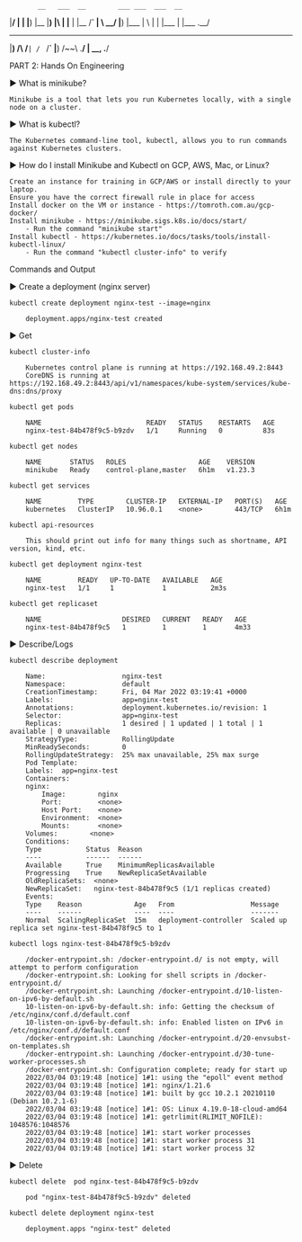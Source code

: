            __   ___  __        ___ ___  ___  __  
|__/ |  | |__) |__  |__) |\ | |__   |  |__  /__` 
|  \ \__/ |__) |___ |  \ | \| |___  |  |___ .__/ 
 __        __     __   __  
|__)  /\  /__` | /  ` /__` 
|__) /~~\ .__/ | \__, .__/ 
                           

PART 2: Hands On Engineering

►  What is minikube?

    Minikube is a tool that lets you run Kubernetes locally, with a single node on a cluster.

►  What is kubectl?

    The Kubernetes command-line tool, kubectl, allows you to run commands against Kubernetes clusters.

►  How do I install Minikube and Kubectl on GCP, AWS, Mac, or Linux?

    Create an instance for training in GCP/AWS or install directly to your laptop.
    Ensure you have the correct firewall rule in place for access
    Install docker on the VM or instance - https://tomroth.com.au/gcp-docker/
    Install minikube - https://minikube.sigs.k8s.io/docs/start/
        - Run the command "minikube start"
    Install kubectl - https://kubernetes.io/docs/tasks/tools/install-kubectl-linux/
        - Run the command "kubectl cluster-info" to verify

Commands and Output

►  Create a deployment (nginx server)

    kubectl create deployment nginx-test --image=nginx

        deployment.apps/nginx-test created

►  Get

    kubectl cluster-info

        Kubernetes control plane is running at https://192.168.49.2:8443
        CoreDNS is running at https://192.168.49.2:8443/api/v1/namespaces/kube-system/services/kube-dns:dns/proxy

    kubectl get pods

        NAME                          READY   STATUS    RESTARTS   AGE
        nginx-test-84b478f9c5-b9zdv   1/1     Running   0          83s

    kubectl get nodes

        NAME       STATUS   ROLES                  AGE    VERSION
        minikube   Ready    control-plane,master   6h1m   v1.23.3

    kubectl get services

        NAME         TYPE        CLUSTER-IP   EXTERNAL-IP   PORT(S)   AGE
        kubernetes   ClusterIP   10.96.0.1    <none>        443/TCP   6h1m

    kubectl api-resources

        This should print out info for many things such as shortname, API version, kind, etc.

    kubectl get deployment nginx-test

        NAME         READY   UP-TO-DATE   AVAILABLE   AGE
        nginx-test   1/1     1            1           2m3s

    kubectl get replicaset

        NAME                    DESIRED   CURRENT   READY   AGE
        nginx-test-84b478f9c5   1         1         1       4m33

►  Describe/Logs

    kubectl describe deployment

        Name:                   nginx-test
        Namespace:              default
        CreationTimestamp:      Fri, 04 Mar 2022 03:19:41 +0000
        Labels:                 app=nginx-test
        Annotations:            deployment.kubernetes.io/revision: 1
        Selector:               app=nginx-test
        Replicas:               1 desired | 1 updated | 1 total | 1 available | 0 unavailable
        StrategyType:           RollingUpdate
        MinReadySeconds:        0
        RollingUpdateStrategy:  25% max unavailable, 25% max surge
        Pod Template:
        Labels:  app=nginx-test
        Containers:
        nginx:
            Image:        nginx
            Port:         <none>
            Host Port:    <none>
            Environment:  <none>
            Mounts:       <none>
        Volumes:        <none>
        Conditions:
        Type           Status  Reason
        ----           ------  ------
        Available      True    MinimumReplicasAvailable
        Progressing    True    NewReplicaSetAvailable
        OldReplicaSets:  <none>
        NewReplicaSet:   nginx-test-84b478f9c5 (1/1 replicas created)
        Events:
        Type    Reason             Age   From                   Message
        ----    ------             ----  ----                   -------
        Normal  ScalingReplicaSet  15m   deployment-controller  Scaled up replica set nginx-test-84b478f9c5 to 1

    kubectl logs nginx-test-84b478f9c5-b9zdv

        /docker-entrypoint.sh: /docker-entrypoint.d/ is not empty, will attempt to perform configuration
        /docker-entrypoint.sh: Looking for shell scripts in /docker-entrypoint.d/
        /docker-entrypoint.sh: Launching /docker-entrypoint.d/10-listen-on-ipv6-by-default.sh
        10-listen-on-ipv6-by-default.sh: info: Getting the checksum of /etc/nginx/conf.d/default.conf
        10-listen-on-ipv6-by-default.sh: info: Enabled listen on IPv6 in /etc/nginx/conf.d/default.conf
        /docker-entrypoint.sh: Launching /docker-entrypoint.d/20-envsubst-on-templates.sh
        /docker-entrypoint.sh: Launching /docker-entrypoint.d/30-tune-worker-processes.sh
        /docker-entrypoint.sh: Configuration complete; ready for start up
        2022/03/04 03:19:48 [notice] 1#1: using the "epoll" event method
        2022/03/04 03:19:48 [notice] 1#1: nginx/1.21.6
        2022/03/04 03:19:48 [notice] 1#1: built by gcc 10.2.1 20210110 (Debian 10.2.1-6) 
        2022/03/04 03:19:48 [notice] 1#1: OS: Linux 4.19.0-18-cloud-amd64
        2022/03/04 03:19:48 [notice] 1#1: getrlimit(RLIMIT_NOFILE): 1048576:1048576
        2022/03/04 03:19:48 [notice] 1#1: start worker processes
        2022/03/04 03:19:48 [notice] 1#1: start worker process 31
        2022/03/04 03:19:48 [notice] 1#1: start worker process 32

►  Delete

    kubectl delete  pod nginx-test-84b478f9c5-b9zdv
        
        pod "nginx-test-84b478f9c5-b9zdv" deleted

    kubectl delete deployment nginx-test
        
        deployment.apps "nginx-test" deleted
